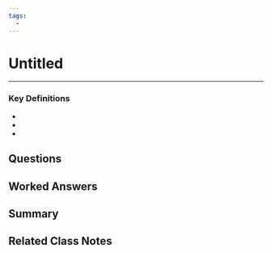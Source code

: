 ```yaml
---
tags:
  - 
---
```


# Untitled
---
### Key Definitions
- 
- 
- 

## Questions


## Worked Answers


## Summary


## Related Class Notes